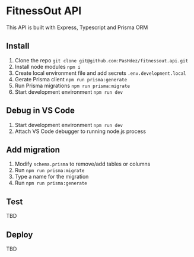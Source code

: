 # FitnessOut API

This API is built with Express, Typescript and Prisma ORM

## Install

1. Clone the repo `git clone git@github.com:PasHdez/fitnessout.api.git`
2. Install node modules `npm i`
3. Create local environment file and add secrets `.env.development.local`
4. Gerate Prisma client `npm run prisma:generate`
5. Run Prisma migrations `npm run prisma:migrate`
6. Start development environment `npm run dev`

## Debug in VS Code

1. Start development environment `npm run dev`
2. Attach VS Code debugger to running node.js process

## Add migration

1. Modify `schema.prisma` to remove/add tables or columns
2. Run `npm run prisma:migrate`
3. Type a name for the migration
4. Run `npm run prisma:generate`

## Test

TBD

## Deploy

TBD
